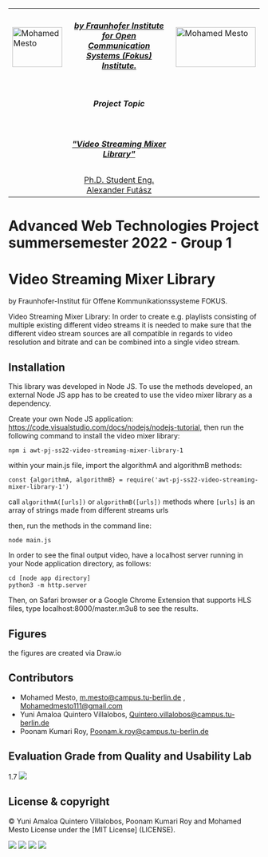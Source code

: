 <table border=0>
<tr border=0>
<td> <img align="left"  alt="Mohamed Mesto" width="100px" height='80px' src="https://www.ods.tu-berlin.de/fileadmin/Aperto_design/img/logo_01.gif"/> </td>
  <td align="center"> <h5><a href="https://www.fokus.fraunhofer.de/en">by Fraunhofer Institute for Open Communication Systems (Fokus) Institute.</a></h5> </td>
  <td>  <img align="right"  alt="Mohamed Mesto" width="160px" height='80px' src="https://www.fokus.fraunhofer.de/assets/logo-860812875da0f0aa4d5ea48e795aac93b09affdb637eae121b367da604de8737.png"/></td>
</tr>
<tr border=0>
<td> </td><td  align="center"> <h5> Project Topic </h5> </td><td> </td>
</tr>
<tr border=0>
<td> </td><td> </td><td> </td>
</tr>
  <tr>
    <td> </td>
<td align="center"><h5><a href="https://github.com/fraunhoferfokus">"Video Streaming Mixer Library"</a></h5></td>
    <td> </td>
</tr>
  <tr>
    <td> </td>  <td align="center"><a href='https://www.linkedin.com/in/alexander-futasz/'> Ph.D. Student Eng. Alexander Futász</a></td>
    <td> </td>
</tr>
</table>

# Advanced Web Technologies Project summersemester 2022 - Group 1
# Video Streaming Mixer Library
by Fraunhofer-Institut für Offene Kommunikationssysteme FOKUS.

Video Streaming Mixer Library: In order to create e.g. playlists consisting of multiple existing different video streams it is needed to make sure that the different video stream sources are all compatible in regards to video resolution and bitrate and can be combined into a single video stream.

## Installation

This library was developed in Node JS. To use the methods developed, an external Node JS app has to be created to use the video mixer library as a dependency.

Create your own Node JS application: https://code.visualstudio.com/docs/nodejs/nodejs-tutorial, then run the following command to install the video mixer library:

```npm i awt-pj-ss22-video-streaming-mixer-library-1```

within your main.js file, import the algorithmA and algorithmB methods:

```const {algorithmA, algorithmB} = require('awt-pj-ss22-video-streaming-mixer-library-1')```

call ```algorithmA([urls])``` or ```algorithmB([urls])``` methods where ```[urls]``` is an array of strings made from different streams urls

then, run the methods in the command line:

```node main.js```

In order to see the final output video, have a localhost server running in your Node application directory, as follows:
```
cd [node app directory]
python3 -m http.server
```

Then, on Safari browser or a Google Chrome Extension that supports HLS files, type localhost:8000/master.m3u8 to see the results.

## Figures
the figures are created via Draw.io

## Contributors
- Mohamed Mesto, m.mesto@campus.tu-berlin.de , Mohamedmesto111@gmail.com
- Yuni Amaloa Quintero Villalobos, Quintero.villalobos@campus.tu-berlin.de
- Poonam Kumari Roy, Poonam.k.roy@campus.tu-berlin.de

## Evaluation Grade from Quality and Usability Lab
1.7
![](Images/awt-pj-ss22-video-streaming-mixer-library-1.png)

## License & copyright
© Yuni Amaloa Quintero Villalobos, Poonam Kumari Roy and Mohamed Mesto
License under the [MIT License] (LICENSE).


![](Images/AWT2022_2.jpg)
![](Images/AWT2022_3.jpg)
![](Images/AWT2022_4.jpg)
![](Images/AWT2022_5.jpg)
